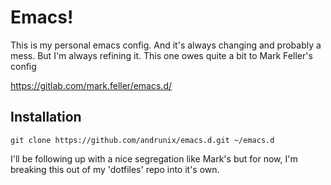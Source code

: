 # Emacs!

This is my personal emacs config. And it's always changing and probably a mess.
But I'm always refining it. This one owes quite a bit to Mark Feller's config

https://gitlab.com/mark.feller/emacs.d/

## Installation

```
git clone https://github.com/andrunix/emacs.d.git ~/emacs.d
```

I'll be following up with a nice segregation like Mark's but for now,
I'm breaking this out of my 'dotfiles' repo into it's own.


